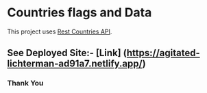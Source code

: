 # Countries flags and Data

This project uses [Rest Countries API](https://restcountries.eu/).

## See Deployed Site:- [Link] (https://agitated-lichterman-ad91a7.netlify.app/)

### Thank You


